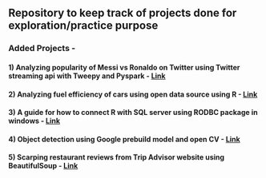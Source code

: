 ## Repository to keep track of projects done for exploration/practice purpose

### Added Projects - 
#### 1) Analyzing popularity of Messi vs Ronaldo on Twitter using Twitter streaming api with Tweepy and Pyspark - [Link](https://github.com/aayushmnit/explorationProject/tree/master/1\)%20Twitter%20streaming%20with%20Tweepy%20and%20Pyspark%20local%20-%20Windows)
#### 2) Analyzing fuel efficiency of cars using open data source using R - [Link](https://github.com/aayushmnit/explorationProject/tree/master/2\)%20Fuel%20efficiency%20of%20cars%20-%20Statistics)
#### 3) A guide for how to connect R with SQL server using RODBC package in windows - [Link](https://github.com/aayushmnit/explorationProject/tree/master/3\)%20Connecting%20R%20with%20SQL%20database%20using%20RODBC%20-%20Windows)
#### 4) Object detection using Google prebuild model and open CV - [Link](https://github.com/aayushmnit/explorationProject/tree/master/4\)%20Object%20detection%20using%20Google%20prebuild%20model%20and%20open%20CV)
#### 5) Scarping restaurant reviews from Trip Advisor website using BeautifulSoup - [Link](https://github.com/aayushmnit/explorationProject/tree/master/5\)%20Scraping%20trip%20advisor%20data)
